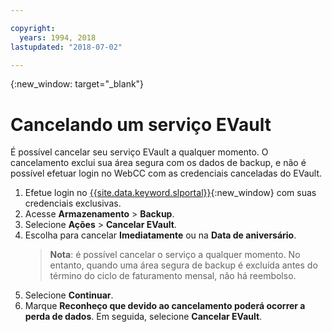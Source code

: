 ```yaml
---

copyright:
  years: 1994, 2018
lastupdated: "2018-07-02"

---
```

{:new_window: target="_blank"}

# Cancelando um serviço EVault

É possível cancelar seu serviço EVault a qualquer momento. O cancelamento exclui sua área segura com os dados de backup, e não é possível efetuar login no WebCC com as credenciais canceladas do EVault.

1. Efetue login no
[{{site.data.keyword.slportal}}](https://control.softlayer.com/){:new_window}
com suas credenciais exclusivas.
2. Acesse **Armazenamento** > **Backup**. 
3. Selecione **Ações** > **Cancelar EVault**.
4. Escolha para cancelar **Imediatamente** ou na **Data de
aniversário**.
   >**Nota**: é possível cancelar o serviço a qualquer momento. No entanto, quando uma área segura de backup é excluída antes do término do ciclo de faturamento mensal, não há reembolso.
5. Selecione **Continuar**.
6. Marque **Reconheço que devido ao cancelamento poderá ocorrer a perda de dados**. Em seguida, selecione **Cancelar EVault**.

